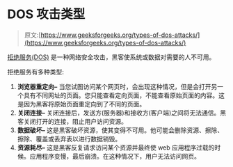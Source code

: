 # DOS 攻击类型

> 原文:[https://www.geeksforgeeks.org/types-of-dos-attacks/](https://www.geeksforgeeks.org/types-of-dos-attacks/)

[拒绝服务(DOS)](https://www.geeksforgeeks.org/deniel-service-prevention/) 是一种网络安全攻击，黑客使系统或数据对需要的人不可用。

拒绝服务有多种类型:

1.  **浏览器重定向–**
    当您试图访问某个网页时，会出现这种情况，但是会打开另一个具有不同网址的页面。您只能查看定向页面，不能查看原始页面的内容。这是因为黑客将原始页面重定向到了不同的页面。
2.  **关闭连接–**
    关闭连接后，发送方(服务器)和接收方(客户端)之间将无法通信。黑客关闭打开的连接，阻止用户访问资源。
3.  **数据破坏–**
    这是黑客破坏资源，使其变得不可用。他可能会删除资源、擦除、擦除、覆盖或丢弃表以进行数据销毁。
4.  **资源耗尽–**
    这是黑客反复请求访问某个资源并最终使 web 应用程序过载的时候。应用程序变慢，最后崩溃。在这种情况下，用户无法访问网页。